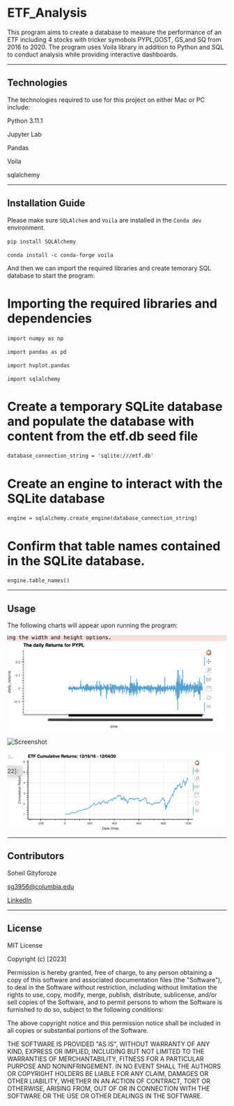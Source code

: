 # ETF_Analysis

This program aims to create a database to measure the performance of an ETF including 4 stocks with tricker symobols PYPL,GOST, GS,and SQ from 2016 to 2020. The program uses Voila library in addition to Python and SQL to conduct analysis while providing interactive dashboards.


---

## Technologies

The technologies required to use for this project on either Mac or PC include:

Python 3.11.1

Jupyter Lab

Pandas 

Voila 

sqlalchemy



---

## Installation Guide

Please make sure `SQLAlchem` and `Voila` are installed in the `Conda dev` environment.


`pip install SQLAlchemy`


`conda install -c conda-forge voila`


And then we can import the required libraries and create temorary SQL database to start the program:


# Importing the required libraries and dependencies


`import numpy as np`


`import pandas as pd`


`import hvplot.pandas`


`import sqlalchemy`

# Create a temporary SQLite database and populate the database with content from the etf.db seed file


`database_connection_string = 'sqlite:///etf.db'`

# Create an engine to interact with the SQLite database


`engine = sqlalchemy.create_engine(database_connection_string)`

# Confirm that table names contained in the SQLite database.


`engine.table_names()`





---

## Usage

The following charts will appear upon running the program:
 
 
 
 
![Screenshot](https://raw.githubusercontent.com/sg3956/ETF_Analysis/main/PYPL_Daily_Returns.png)






![Screenshot](https://raw.githubusercontent.com/sg3956/ETF_Analysis/main/PYPL_Cummulative_Returns.png)






![Screenshot](https://raw.githubusercontent.com/sg3956/ETF_Analysis/main/ETF_Cumulative_Returns.png)





---

## Contributors

Soheil Gityforoze

sg3956@columbia.edu

[LinkedIn](https://www.linkedin.com/feed/)

---

## License

MIT License

Copyright (c) [2023]

Permission is hereby granted, free of charge, to any person obtaining a copy of this software and associated documentation files (the "Software"), to deal in the Software without restriction, including without limitation the rights to use, copy, modify, merge, publish, distribute, sublicense, and/or sell copies of the Software, and to permit persons to whom the Software is furnished to do so, subject to the following conditions:

The above copyright notice and this permission notice shall be included in all copies or substantial portions of the Software.

THE SOFTWARE IS PROVIDED "AS IS", WITHOUT WARRANTY OF ANY KIND, EXPRESS OR IMPLIED, INCLUDING BUT NOT LIMITED TO THE WARRANTIES OF MERCHANTABILITY, FITNESS FOR A PARTICULAR PURPOSE AND NONINFRINGEMENT. IN NO EVENT SHALL THE AUTHORS OR COPYRIGHT HOLDERS BE LIABLE FOR ANY CLAIM, DAMAGES OR OTHER
LIABILITY, WHETHER IN AN ACTION OF CONTRACT, TORT OR OTHERWISE, ARISING FROM, OUT OF OR IN CONNECTION WITH THE SOFTWARE OR THE USE OR OTHER DEALINGS IN THE SOFTWARE.
